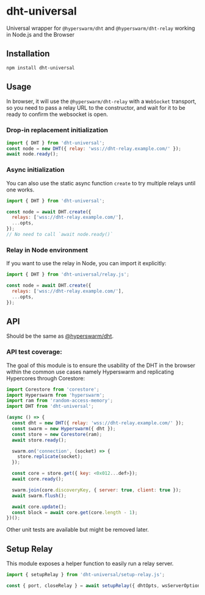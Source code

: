 # dht-universal

Universal wrapper for `@hyperswarm/dht` and `@hyperswarm/dht-relay` working in Node.js and the Browser

## Installation

```sh
npm install dht-universal
```

## Usage

In browser, it will use the `@hyperswarm/dht-relay` with a `WebSocket` transport, so you need to pass a relay URL to the constructor, and wait for it to be ready to confirm the websocket is open.

### Drop-in replacement initialization

```js
import { DHT } from 'dht-universal';
const node = new DHT({ relay: 'wss://dht-relay.example.com/' });
await node.ready();
```

### Async initialization

You can also use the static async function `create` to try multiple relays until one works.

```js
import { DHT } from 'dht-universal';

const node = await DHT.create({
  relays: ['wss://dht-relay.example.com/'],
  ...opts,
});
// No need to call `await node.ready()`
```

### Relay in Node environment

If you want to use the relay in Node, you can import it explicitly:

```js
import { DHT } from 'dht-universal/relay.js';

const node = await DHT.create({
  relays: ['wss://dht-relay.example.com/'],
  ...opts,
});
```

## API

Should be the same as [@hyperswarm/dht](https://github.com/hyperswarm/dht#api).

### API test coverage:

The goal of this module is to ensure the usability of the DHT in the browser within the common use cases namely Hyperswarm and replicating Hypercores through Corestore:

```js
import Corestore from 'corestore';
import Hyperswarm from 'hyperswarm';
import ram from 'random-access-memory';
import DHT from 'dht-universal';

(async () => {
  const dht = new DHT({ relay: 'wss://dht-relay.example.com/' });
  const swarm = new Hyperswarm({ dht });
  const store = new Corestore(ram);
  await store.ready();

  swarm.on('connection', (socket) => {
    store.replicate(socket);
  });

  const core = store.get({ key: <0x012...def>});
  await core.ready();

  swarm.join(core.discoveryKey, { server: true, client: true });
  await swarm.flush();

  await core.update();
  const block = await core.get(core.length - 1);
})();
```

Other unit tests are available but might be removed later.

## Setup Relay

This module exposes a helper function to easily run a relay server.

```js
import { setupRelay } from 'dht-universal/setup-relay.js';

const { port, closeRelay } = await setupRelay({ dhtOpts, wsServerOptions });
```
